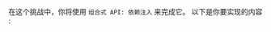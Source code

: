 <!--info-header-start-->
<!--info-header-end-->


在这个挑战中，你将使用 `组合式 API: 依赖注入` 来完成它。
以下是你要实现的内容  : 


<!--info-footer-start-->
<!--info-footer-end-->
